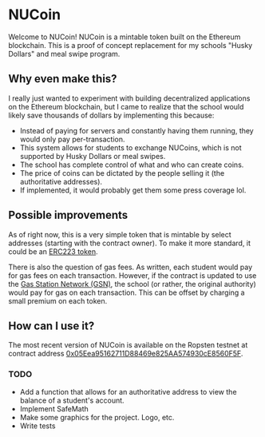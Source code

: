 # NUCoin
Welcome to NUCoin! NUCoin is a mintable token built on the Ethereum blockchain. This is a proof of concept replacement for my schools "Husky Dollars" and meal swipe program.

## Why even make this?
I really just wanted to experiment with building decentralized applications on the Ethereum blockchain, but I came to realize
that the school would likely save thousands of dollars by implementing this because:

* Instead of paying for servers and constantly having them running, they would only pay per-transaction.
* This system allows for students to exchange NUCoins, which is not supported by Husky Dollars or meal swipes.
* The school has complete control of what and who can create coins.
* The price of coins can be dictated by the people selling it (the authoritative addresses).
* If implemented, it would probably get them some press coverage lol.

## Possible improvements
As of right now, this is a very simple token that is mintable by select addresses (starting with the contract owner). To make it more standard, it could be an [ERC223 token](https://github.com/Dexaran/ERC223-token-standard).

There is also the question of gas fees. As written, each student would pay for gas fees on each transaction. However, if the contract is updated to use the [Gas Station Network (GSN)](https://www.opengsn.org/), the school (or rather, the original authority) would pay for gas on each transaction. This can be offset by charging a small premium on each token.

## How can I use it?
The most recent version of NUCoin is available on the Ropsten testnet at contract address [0x05Eea95162711D88469e825AA574930cE8560F5F](https://ropsten.etherscan.io/address/0x05Eea95162711D88469e825AA574930cE8560F5F).

### TODO
* Add a function that allows for an authoritative address to view the balance of a student's account.
* Implement SafeMath
* Make some graphics for the project. Logo, etc.
* Write tests